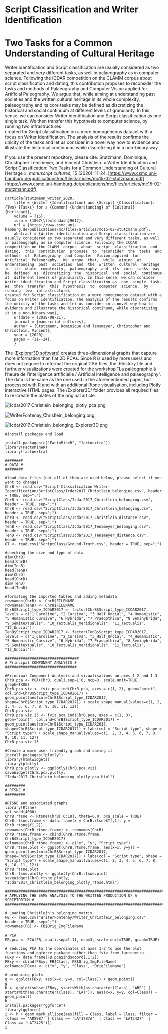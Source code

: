 # Script Classification and Writer Identification
# Two Tasks for a Common Understanding of Cultural Heritage

Writer identification and Script classification are usually considered as two separated and very different tasks, as well in palaeography as in computer science. Following the ICDAR competition on the CLAMM  corpus  about  script  classification  and  dating,  this  contribution  proposes  to  reconsider  the  tasks  and  methods  of  Palaeography  and Computer  Vision applied  for  Artificial  Paleography.  We  argue  that,  while  aiming  at  understanding  past  societies  and  the  written  cultural  heritage  in  its  whole  complexity,  palaeography  and  its  core  tasks  may  be  defined  as  discretizing  the  historical  and  social  continuum  at  different levels of granularity. In this sense, we can consider Writer identification and Script classification as  one  single  task.  We  then  transfer  this  hypothesis  to  computer  science,  by  running  two  infrastructures  
created for Script classification on a more homogeneous dataset with a focus on Writer Identification. The analysis of the results confirms the unicity of the tasks and let us consider in a novel way how to evidence and illustrate the historical continuum, while discretizing it in a non-binary way

If you use the present repository, please cite:
Stutzmann, Dominique, Christopher Tensmeyer, and Vincent Christlein. « Writer Identification and Script Classification: Two Tasks for a Common Understanding of Cultural Heritage ». *manuscript cultures*, 15 (2020): 11-24. 
[https://www.csmc.uni-hamburg.de/publications/mc/files/articles/mc15-02-stutzmann.pdf](https://www.csmc.uni-hamburg.de/publications/mc/files/articles/mc15-02-stutzmann.pdf)

```
@article{stutzmann_writer_2020,
	title = {Writer {Identification} and {Script} {Classification}: {Two} {Tasks} for a {Common} {Understanding} of {Cultural} {Heritage}},
	volume = {15},
	issn = {1867{\textendash}9617},
	url = {https://www.csmc.uni-hamburg.de/publications/mc/files/articles/mc15-02-stutzmann.pdf},
	abstract = {Writer identification and Script classification are usually considered as two separated and very different tasks, as well in palaeography as in computer science. Following the ICDAR competition on the CLAMM  corpus  about  script  classification  and  dating,  this  contribution  proposes  to  reconsider  the  tasks  and  methods  of  Palaeography  and Computer  Vision applied  for  Artificial  Paleography.  We  argue  that,  while  aiming  at  understanding  past  societies  and  the  written  cultural  heritage  in  its  whole  complexity,  palaeography  and  its  core  tasks  may  be  defined  as  discretizing  the  historical  and  social  continuum  at  different levels of granularity. In this sense, we can consider Writer identification and Script classification as  one  single  task.  We  then  transfer  this  hypothesis  to  computer  science,  by  running  two  infrastructures  
created for Script classification on a more homogeneous dataset with a focus on Writer Identification. The analysis of the results confirms the unicity of the tasks and let us consider in a novel way how to evidence and illustrate the historical continuum, while discretizing it in a non-binary way},
	urldate = {2018-08-21},
	journal = {manuscript cultures},
	author = {Stutzmann, Dominique and Tensmeyer, Christopher and Christlein, Vincent},
	year = {2020},
	pages = {11--24},
	}

```

The ([Explorer3D software](https://www.univ-orleans.fr/lifo/software/Explorer3D/)) creates three-dimensional graphs that capture more information than flat 2D PCAs. 
Since R is used by more users and does not require to reformat the original CSV files, the .Rhistory file and furthuer visualizations were created for the workshop "La paléographie à l’heure de l’intelligence artificielle / Artificial Intelligence and palaeography". The data is the same as the one used in the aforementioned paper, but processed with R and with an additional Rtsne visualisation, including Plotly interactive HTML pages.
The /Explorer3D/ folder provides all required files to re-create the plates of the original article.


![Icdar2017_Christlein_belonging_plotly_pca.png](Icdar2017_Christlein_belonging_plotly_pca.png "PCA on Christlein's belonging matrix (R and plotly screenshot)")

![WriterFontenay_Christlein_belonging.png](WriterFontenay_Christlein_belonging.png "Applying the trained models to a homogeneous production and performing Writer identification")

![Icdar2017_Christlein_belonging_Explorer3D.png](Icdar2017_Christlein_belonging_Explorer3D.png "PCA on Christlein's belonging matrix seen (here in 2D) with Explorer3D")
```
#install packages and load

install.packages(c("FactoMineR", "factoextra")) 
library(FactoMineR)
library(factoextra)

########
# DATA #
########

#load data files (not all of them are used below, please select if you want to change)
ChrB <- read.csv("Script-Classification-Writer-Identification/ScriptClass/Icdar2017_Christlein_belonging.csv", header = TRUE, sep=";") 
ChrB <- read.csv("ScriptClass/Icdar2017_Christlein_belonging.csv", header = TRUE, sep=";")
ChrB <- read.csv("ScriptClass/Icdar2017_Christlein_belonging.csv", header = TRUE, sep=";")
ChrD <- read.csv("ScriptClass/Icdar2017_Christlein_distance.csv", header = TRUE, sep=";")
TenB <- read.csv("ScriptClass/Icdar2017_Tensmeyer_belonging.csv", header = TRUE, sep=";")
TenD <- read.csv("ScriptClass/Icdar2017_Tensmeyer_distance.csv", header = TRUE, sep=";")
GT <- read.csv("ScriptClass/Ground-Truth.csv", header = TRUE, sep=";")

#checking the size and type of data
dim(ChrB)
head(ChrB)
dim(TenB)
head(TenB)
dim(ChrD)
head(ChrD)
dim(TenD)
head(TenD)

#formating the imported tables and adding metadata
rownames(ChrB) <- ChrB$FILENAME
rownames(TenB) <- ChrB$FILENAME
ChrB$Script_type_ICDAR2017 <- factor(ChrB$Script_type_ICDAR2017, levels = c("1_Caroline", "2_Cursiva", "3_Half_Uncial", "4_Humanistic", "5_Humanistic_Cursive", "6_Hybrida", "7_Praegothica", "8_Semihybrida", "9_Semitextualis", "10_Textualis_meridionalis", "11_Textualis", "12_Uncial"))
TenB$Script_type_ICDAR2017 <- factor(TenB$Script_type_ICDAR2017, levels = c("1_Caroline", "2_Cursiva", "3_Half_Uncial", "4_Humanistic", "5_Humanistic_Cursive", "6_Hybrida", "7_Praegothica", "8_Semihybrida", "9_Semitextualis", "10_Textualis_meridionalis", "11_Textualis", "12_Uncial"))

#################################
# Principal COMPONENT ANALYSIS #
################################

#Principal Component Analysis and vizualisations on axes 1-2 and 1-3
ChrB.pca <- PCA(ChrB, quali.sup=1:6, ncp=3, scale.unit=TRUE, graph=TRUE)
ChrB.pca.viz <- fviz_pca_ind(ChrB.pca, axes = c(1, 2), geom="point", col.ind=ChrB$Script_type_ICDAR2017) + geom_point(aes(col=ChrB$Script_type_ICDAR2017, shape=ChrB$Script_type_ICDAR2017)) + scale_shape_manual(values=c(1, 2, 3, 4, 5, 6, 7, 8, 9, 10, 11, 12))
ChrB.pca.viz 
ChrB.pca.viz.13 <- fviz_pca_ind(ChrB.pca, axes = c(1, 3), geom="point", col.ind=ChrB$Script_type_ICDAR2017) + geom_point(aes(col=ChrB$Script_type_ICDAR2017, shape=ChrB$Script_type_ICDAR2017)) + labs(col = "Script type", shape = "Script type") + scale_shape_manual(values=c(1, 2, 3, 4, 5, 6, 7, 8, 9, 10, 11, 12))
ChrB.pca.viz.13

#Create a more user friendly graph and saving it
install.packages("plotly")
library(htmlwidgets)
library(plotly)
ChrB.pca.plotly <- ggplotly(ChrB.pca.viz)
saveWidget(ChrB.pca.plotly, "Icdar2017_Christlein_belonging_plotly_pca.html")

#########
# RTSNE #
#########

#RTSNE and associated graphs
library(Rtsne)
set.seed(4000)
ChrB.rtsne <- Rtsne(ChrB[,6:18], theta=0.0, pca_scale = TRUE)
ChrB.rtsne.frame <- data.frame(x = ChrB.rtsne$Y[,1], y = ChrB.rtsne$Y[,2])
rownames(ChrB.rtsne.frame) <- rownames(ChrB)
ChrB.rtsne.frame <- cbind(ChrB.rtsne.frame, ChrB$Script_type_ICDAR2017)
colnames(ChrB.rtsne.frame) <- c("x", "y", "Script_type")
ChrB.rtsne.plot <- ggplot(ChrB.rtsne.frame, aes(x=x, y=y)) + geom_point(aes(col=ChrB$Script_type_ICDAR2017, shape=ChrB$Script_type_ICDAR2017)) + labs(col = "Script type", shape = "Script type") + scale_shape_manual(values=c(1, 2, 3, 4, 5, 6, 7, 8, 9, 10, 11, 12))
ChrB.rtsne.plot 
ChrB.rtsne.plotly <- ggplotly(ChrB.rtsne.plot)
saveWidget(ChrB.rtsne.plotly, "Icdar2017_Christlein_belonging_plotly_rtnse.html")

#########################################################################
# APPLYING THE SAME ANALYSIS TO THE WRITTEN PRODUCTION OF A SCRIPTORIUM #
#########################################################################

# Loading Christlein's belonging matrix
FB <- read.csv("WriterFontenay/Writer_Christlein_belonging.csv", header = TRUE, sep=";")
rownames(FB) <- FB$Orig_ImgFileName

# PCA
FB.pca <- PCA(FB, quali.sup=1:11, ncp=3, scale.unit=TRUE, graph=TRUE)

# reducing PCA to the coordinates of axes 1-2 to use the plot functions and ggforce package rather than fviz from factoextra
FBxy <- data.frame(FB.pca$ind$coord[,1:2])
FBxy <- cbind(FBxy, FB$Class, FB$Orig_ImgFileName)
colnames(FBxy) <- c("x", "y", "Class", "OrigFileName")

# producing plots
g <- ggplot(FBxy, aes(x=x, y=y, col=Class)) + geom_point()
g
h <- ggplot(subset(FBxy, startsWith(as.character(Class), "ARS") | startsWith(as.character(Class), "LAT")), aes(x=x, y=y, col=Class)) + geom_point()
h
install.packages("ggforce")
library(ggforce)
i <- h + geom_mark_ellipse(aes(fill = Class, label = Class, filter = (Class == 'ARS987' | Class == 'LAT1787A'  | Class == 'LAT2427'  | Class == 'LAT2425')))
i

```
